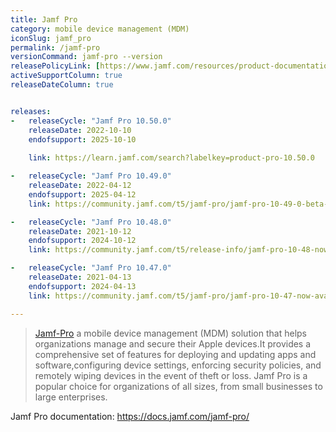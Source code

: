 ```yaml
---
title: Jamf Pro
category: mobile device management (MDM)
iconSlug: jamf_pro
permalink: /jamf-pro
versionCommand: jamf-pro --version
releasePolicyLink: [https://www.jamf.com/resources/product-documentation/jamf-pro-release-notes/]
activeSupportColumn: true
releaseDateColumn: true


releases:
-   releaseCycle: "Jamf Pro 10.50.0"
    releaseDate: 2022-10-10
    endofsupport: 2025-10-10
    
    link: https://learn.jamf.com/search?labelkey=product-pro-10.50.0

-   releaseCycle: "Jamf Pro 10.49.0"
    releaseDate: 2022-04-12
    endofsupport: 2025-04-12
    link: https://community.jamf.com/t5/jamf-pro/jamf-pro-10-49-0-beta-now-available/td-p/295325

-   releaseCycle: "Jamf Pro 10.48.0"
    releaseDate: 2021-10-12
    endofsupport: 2024-10-12
    link: https://community.jamf.com/t5/release-info/jamf-pro-10-48-now-available/ta-p/294694

-   releaseCycle: "Jamf Pro 10.47.0"
    releaseDate: 2021-04-13
    endofsupport: 2024-04-13
    link: https://community.jamf.com/t5/jamf-pro/jamf-pro-10-47-now-available/m-p/293101

---
```


> [Jamf-Pro]([https://www.jamf.com/products/jamf-pro/) a mobile device management (MDM) solution
> that helps organizations manage and secure their Apple devices.It provides a comprehensive
> set of features for deploying and updating apps and software,configuring device settings,
> enforcing security policies, and remotely wiping devices in the event of theft or loss.
> Jamf Pro is a popular choice for organizations of all sizes, from small businesses to large enterprises.

Jamf Pro documentation: https://docs.jamf.com/jamf-pro/

